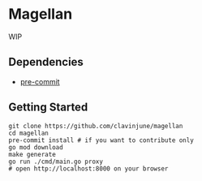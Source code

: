 # Magellan

WIP

## Dependencies

- [pre-commit](https://pre-commit.com/)

## Getting Started

```shell
git clone https://github.com/clavinjune/magellan
cd magellan
pre-commit install # if you want to contribute only
go mod download
make generate
go run ./cmd/main.go proxy
# open http://localhost:8000 on your browser
```
